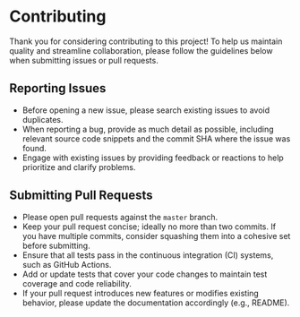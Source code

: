 # Contributing

Thank you for considering contributing to this project! To help us maintain quality and streamline collaboration, please follow the guidelines below when submitting issues or pull requests.

## Reporting Issues

- Before opening a new issue, please search existing issues to avoid duplicates.
- When reporting a bug, provide as much detail as possible, including relevant source code snippets and the commit SHA where the issue was found.
- Engage with existing issues by providing feedback or reactions to help prioritize and clarify problems.

## Submitting Pull Requests

- Please open pull requests against the `master` branch.
- Keep your pull request concise; ideally no more than two commits. If you have multiple commits, consider squashing them into a cohesive set before submitting.
- Ensure that all tests pass in the continuous integration (CI) systems, such as GitHub Actions.
- Add or update tests that cover your code changes to maintain test coverage and code reliability.
- If your pull request introduces new features or modifies existing behavior, please update the documentation accordingly (e.g., README).
